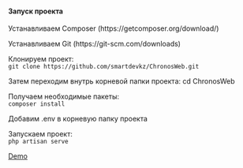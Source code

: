 <h4>Запуск проекта</h4>
<p>Устанавливаем Composer (https://getcomposer.org/download/)</p>
<p>Устанавливаем Git (https://git-scm.com/downloads)</p>
<p>Клонируем проект: <br/>
    <code>git clone https://github.com/smartdevkz/ChronosWeb.git</code>
</p>
<p>
  Затем переходим внутрь корневой папки проекта: <cd>cd ChronosWeb</cd>
</p>
<p>Получаем необходимые пакеты: <br />
  <code>composer install</code>
</p>
<p>
  Добавим .env в корневую папку проекта
</p>
<p>Запускаем проект: <br />
  <code>php artisan serve</code>
</p>

<p><a href="https://chronos.smartdev.kz/">Demo</a></p>
